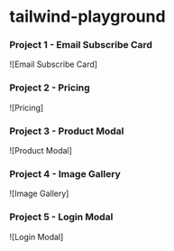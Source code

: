# tailwind-playground

### Project 1 - Email Subscribe Card

![Email Subscribe Card]

### Project 2 - Pricing

![Pricing]

### Project 3 - Product Modal

![Product Modal]

### Project 4 - Image Gallery

![Image Gallery]

### Project 5 - Login Modal

![Login Modal]
